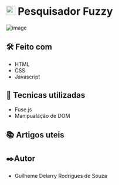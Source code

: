 # <img src="https://www.freepnglogos.com/uploads/javascript-png/javascript-vector-logo-yellow-png-transparent-javascript-vector-12.png" width="25"/> Pesquisador Fuzzy

![image](https://github.com/Delarry021/pesquisador-fuzzy/assets/81939515/09ce9b84-2644-4f1d-b28e-6b6d291007d5)


## 🛠️ Feito com
- HTML
- CSS
- Javascript

## 🎨 Tecnicas utilizadas
- Fuse.js
- Manipualação de DOM

## 📚 Artigos uteis

## ✒️Autor
- Guilheme Delarry Rodrigues de Souza
